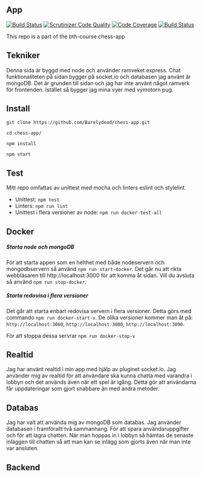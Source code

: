 App
---------------

[![Build Status](https://travis-ci.org/Barelydead/chess-app.svg?branch=master)](https://travis-ci.org/Barelydead/chess-app)
[![Scrutinizer Code Quality](https://scrutinizer-ci.com/g/Barelydead/chess-app/badges/quality-score.png?b=master)](https://scrutinizer-ci.com/g/Barelydead/chess-app/?branch=master)
[![Code Coverage](https://scrutinizer-ci.com/g/Barelydead/chess-app/badges/coverage.png?b=master)](https://scrutinizer-ci.com/g/Barelydead/chess-app/?branch=master)
[![Build Status](https://scrutinizer-ci.com/g/Barelydead/chess-app/badges/build.png?b=master)](https://scrutinizer-ci.com/g/Barelydead/chess-app/build-status/master)

This repo is a part of the bth-course chess-app

## Tekniker
Denna sida är byggd med node och använder ramveket express. Chat funktionaliteten på sidan bygger på socket.io och databasen jag använt är mongoDB. Det är grunden till sidan och jag har inte använt något ramverk för frontenden. Istället så bygger jag mina vyer med vymotorn pug.


## Install

```
git clone https://github.com/Barelydead/chess-app.git
```

```
cd chess-app/
```

```
npm install
```

```
npm start
```

## Test
Mitt repo omfattas av unittest med mocha och linters eslint och stylelint.

- Unittest: `npm test`
- Linters: `npm run lint`
- Unittest i flera versioner av node: `npm run docker-test-all`

## Docker

##### Starta node och mongoDB
För att starta appen som en helthet med både nodeservern och mongodbservern så använd `npm run start-docker`. Det går nu att rikta webbläsaren till http://localhost:3000 för att komma åt sidan. Vill du avsluta så använd `npm run stop-docker`.

##### Starta redovisa i flera versioner
Det går att starta enbart redovisa servern i flera versioner. Detta görs med commando `npm run docker-start-v`.
De olika versioner kommer man åt på: `http://localhost:3060`, `http://localhost:3080`, `http://localhost:3090`.

För att stoppa dessa servrar `npm run docker-stop-v`

## Realtid
Jag har använt realtid i min app med hjälp av pluginet socket.io. Jag använder mig av realtid för att användare ska kunna chatta med varandra i lobbyn och det används även när ett spel är igång. Detta gör att användarna får uppdateringar som gjort snabbare än med andra metoder.

## Databas
Jag har valt att använda mig av mongoDB som databas. Jag använder databasen i framförallt två sammanhang. För att spara användaruppgifter och för att lagra chatten. När man hoppas in i lobbyn så hämtas de senaste inläggen till chatten så att man kan se inlägg som gjorts även när man inte var ansluten.

## Backend
